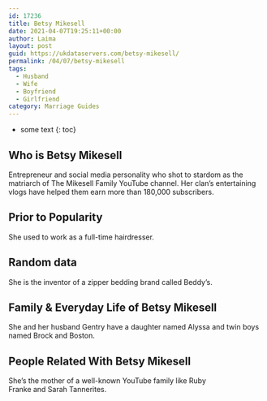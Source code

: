 ```yaml
---
id: 17236
title: Betsy Mikesell
date: 2021-04-07T19:25:11+00:00
author: Laima
layout: post
guid: https://ukdataservers.com/betsy-mikesell/
permalink: /04/07/betsy-mikesell
tags:
  - Husband
  - Wife
  - Boyfriend
  - Girlfriend
category: Marriage Guides
---
```


* some text
{: toc}


## Who is Betsy Mikesell
                  
                  
                  
Entrepreneur and social media personality who shot to stardom as the matriarch of The Mikesell Family YouTube channel. Her clan&#8217;s entertaining vlogs have helped them earn more than 180,000 subscribers.
                  
              
            
              
            
                
                
                
## Prior to Popularity
                  
                  
                  
She used to work as a full-time hairdresser.
                  
              
            
              
            
                
                
                
## Random data
                  
                  
                  
She is the inventor of a zipper bedding brand called Beddy&#8217;s.
                  
              
            
              
            
                
                
                
## Family & Everyday Life of Betsy Mikesell
                  
                  
                  
She and her husband Gentry have a daughter named Alyssa and twin boys named Brock and Boston.
                  
              
            
              
            
                
                
                
## People Related With Betsy Mikesell
                  
                  
                  
She&#8217;s the mother of a well-known YouTube family like Ruby Franke and Sarah Tannerites.
                  
              
            
              
            
                
              
            
              
              
            
            
              
            
          
          
          